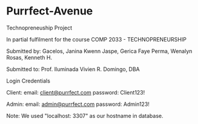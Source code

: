 # Purrfect-Avenue
Technopreneuship Project

In partial fulfilment for the course 
COMP 2033 - TECHNOPRENEURSHIP 

Submitted by: 
Gacelos, Janina Kwenn 
Jaspe, Gerica Faye 
Perma, Wenalyn 
Rosas, Kenneth H. 

Submitted to: 
Prof. Iluminada Vivien R. Domingo, DBA 

Login Credentials

Client: 
email: client@purrfect.com
password: Client123!

Admin:
email: admin@purrfect.com
password: Admin123!

Note: We used "localhost: 3307" as our hostname in database.
